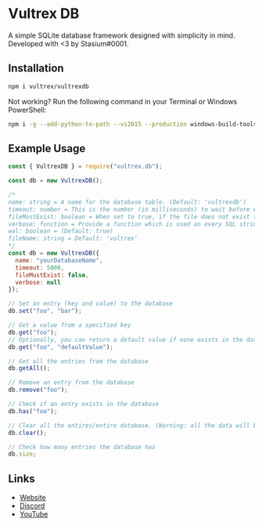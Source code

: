 # Vultrex DB

A simple SQLite database framework designed with simplicity in mind. Developed with <3 by Stasium#0001.

## Installation

```bash
npm i vultrex/vultrexdb
```  
  
Not working? Run the following command in your Terminal or Windows PowerShell:

```bash
npm i -g --add-python-to-path --vs2015 --production windows-build-tools
```

## Example Usage

```javascript
const { VultrexDB } = require("vultrex.db");

const db = new VultrexDB();

/*
name: string = A name for the database table. (Default: 'vultrexdb')
timeout: number = This is the number (in milliseconds) to wait before executing queries on a locked database before throwing an error.
fileMustExist: boolean = When set to true, if the file does not exist then an error will be thrown. (Default: false)
verbose: function = Provide a function which is used on every SQL string executed by the database. (Default: null)
wal: boolean = (Default: true)
fileName: string = Default: 'vultrex'
*/
const db = new VultrexDB({
  name: "yourDatabaseName",
  timeout: 5000,
  fileMustExist: false,
  verbose: null
});

// Set an entry (key and value) to the database
db.set("foo", "bar");

// Get a value from a specified key
db.get("foo");
// Optionally, you can return a default value if none exists in the database
db.get("foo", "defaultValue");

// Get all the entries from the database
db.getAll();

// Remove an entry from the database
db.remove("foo");

// Check if an entry exists in the database
db.has("foo");

// Clear all the entires/entire database. (Warning: all the data will be lost by doing this.)
db.clear();

// Check how many entries the database has
db.size;
```

## Links

- [Website](https://vultrex.org/discord)
- [Discord](https://discordapp.com/invite/)
- [YouTube](https://www.youtube.com/channel/UCo8AwaskLR7FROYwbqSCuSw)
